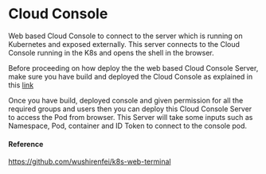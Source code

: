 # Cloud Console 

Web based Cloud Console to connect to the server which is running on Kubernetes and exposed externally. This server connects to the Cloud Console running in the K8s and opens the shell in the browser.

Before proceeding on how deploy the the web based Cloud Console Server, make sure you have build and deployed the Cloud Console as explained in this [link](https://github.com/PradeepTammali/Cloud-Console/tree/main/Console)

Once you have build, deployed console and given permission for all the required groups and users then you can deploy this Cloud Console Server to access the Pod from browser. This Server will take some inputs such as Namespace, Pod, container and ID Token to connect to the console pod. 


#### Reference

https://github.com/wushirenfei/k8s-web-terminal

